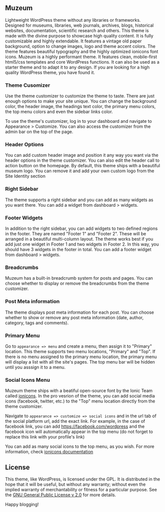 ## Muzeum

Lightweight WordPress theme without any libraries or frameworks. Designed for museums, libraries, web journals, archives, blogs, historical websites, documentation, scientific research and others. This theme is made with the divine purpose to showcase high quality content. It is fully customizable and highly extendable. It features a vintage old paper background, option to change images, logo and theme accent colors. The theme features beautiful typography and the highly optimized ionicons font icons. Muzeum is a highly performant theme. It features clean, mobile-first html5/css templates and core WordPress functions. It can also be used as a starter theme and to adapt it to any design. If you are looking for a high quality WordPress theme, you have found it.

### Theme Cusomizer
Use the theme customizer to customize the theme to taste. There are just enough options to make your site unique. You can change the background color, the header image, the headings text color, the primary menu colors, the top menu colors and even the sidebar links color.

To use the theme's customizer, log in to your dashboard and navigate to Appearance > Customize. You can also access the customizer from the admin bar on the top of the page. 

### Header Options
You can add custom header image and position it any way you want via the header options in the theme customizer. You can also edit the header call to action button on the homepage. By default, this theme ships with a beautiful museum logo. You can remove it and add your own custom logo from the Site Identity section

### Right Sidebar
The theme supports a right sidebar and you can add as many widgets as you want there. You can add a widget from dashboard > widgets.

### Footer Widgets
In addition to the right sidebar, you can add widgets to two defined regions in the footer. They are named "Footer 1" and "Footer 2". These will be arranged in a beautiful multi-column layout. The theme works best if you add just one widget in Footer 1 and two widgets in Footer 2. In this way, you should have 3 widgets in the footer in total. You can add a footer widget from dashboard > widgets.

### Breadcrumbs
Muzeum has a built-in breadcrumb system for posts and pages. You can choose whether to display or remove the breadcrumbs from the theme customizer.

### Post Meta information
The theme displays post meta information for each post. You can choose whether to show or remove any post meta information (date, author, category, tags and comments).

### Primary Menu
Go to `appearance => menu` and create a menu, then assign it to "Primary" location. This theme supports two menu locations, "Primary" and "Top". If there is no menu assigned to the primary menu location, the primary menu will display a list with all the site's pages. The top menu bar will be hidden until you asssign it to a menu.

### Social Icons Menu
Muzeum theme ships with a beatiful open-source font by the Ionic Team called [ionicons](https://ionicons.com/). In the pro vesrion of the theme, you can add social media icons (facebook, twitter, etc.) to the "Top" menu location directly from the theme customizer.

Navigate to `appearance => customize => social icons` and in the url tab of the social platform url, add the exact link. For example, in the case of facebook link, you can add https://facebook.com/wordpress and the facebook icon will automatically appear in the top menu (do not forget to replace this link with your profile's link)

You can add as many social icons to the top menu, as you wish. For more information, check [ionicons documentation](https://ionicons.com/)

## License
This theme, like WordPress, is licensed under the GPL.
It is distributed in the hope that it will be useful,
but without any warranty; without even the implied warranty of
merchantability or fitness for a particular purpose. See the
[GNU General Public License v 2.0](http://www.gnu.org/licenses/gpl-2.0.html) for more details.

Happy blogging!